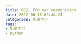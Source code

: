 ```yaml
---
title: 009. FCN_car_recognition
date: 2022-06-15 09:44:24
categories: 机器学习
tags:
- 机器学习
- python
---
```

